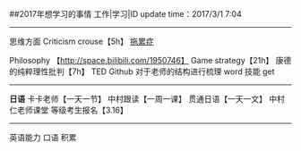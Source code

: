 ##2017年想学习的事情 工作|学习|ID
update time：2017/3/1 7:04
___
思维方面
        Criticism crouse【5h】
        [拖累症]( http://v.youku.com/v_show/id_XNzU1OTU4MTk2.html-王青妍)

Philosophy 【http://space.bilibili.com/1950746】
Game strategy【21h】
康德的纯粹理性批判【7h】
TED 
Github 对于老师的结构进行梳理
word 技能 get 
___
**日语**
卡卡老师【一天一节】
中村跟读【一周一课】
贯通日语【一天一文】
中村仁老师课堂
等级考生报名【3.16】
___
英语能力
口语
积累

